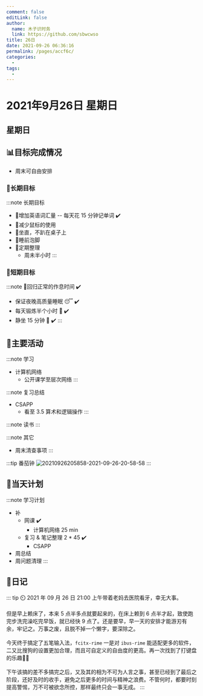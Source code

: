 ```yaml
---
comment: false
editLink: false
author: 
  name: 木子识时务
  link: https://github.com/sbwcwso
title: 26日
date: 2021-09-26 06:36:16
permalink: /pages/accf6c/
categories: 
  - 
tags: 
  - 
---
```


# 2021年9月26日 星期日

## 星期日

## 📊目标完成情况

* 周末可自由安排

### 🐺长期目标

:::note 长期目标
* 🚢增加英语词汇量 -- 每天花 15 分钟记单词  ✔️
* 🚢减少鼠标的使用
* 🚢坐直，不趴在桌子上
* 🚢睡前泡脚
* 🚢定期整理
  * 周未半小时
:::

### 🐆短期目标

:::note 🚗回归正常的作息时间  ✔️
* 保证夜晚高质量睡眠 😴  ✔️
* 每天锻炼半个小时 🏃  ✔️
* 静坐 15 分钟 🙏  ✔️
:::

## 🏃主要活动

:::note 学习
* 计算机网络
  * 公开课学至层次网络
:::

:::note 复习总结
* CSAPP
  * 看至 3.5 算术和逻辑操作
:::

:::note 读书
:::

:::note 其它
* 周末清查事项
:::

:::tip 番茄钟
![20210926205858-2021-09-26-20-58-58](https://cdn.jsdelivr.net/gh/sbwcwso/PicBed@master/20210926205858-2021-09-26-20-58-58.png)
:::

## 📓当天计划

:::note 学习计划
* 补
  * 网课  ✔️
    * 计算机网络 25 min
  * 复习 & 笔记整理 2 * 45  ✔️
    * CSAPP
* 周总结
* 周问题清理
:::

## 🤔日记

::: tip ⏲️ 2021 年 09 月 26 日 21:00
上午带着老妈去医院看牙，幸无大事。
<br><br>
但是早上赖床了，本来 5 点半多点就要起来的，在床上赖到 6 点半才起，致使跑完步洗完澡吃完早饭，就已经快 9 点了。还是要早，早一天的安排才能游刃有余，牢记之。万事之废，且脱不掉一个懒字，要深除之。
<br><br>
今天终于搞定了五笔输入法，`fcitx-rime` 一是对 `ibus-rime` 能适配更多的软件，二又比搜狗的设置更加合理，而且可自定义的自由度的更高。再一次找到了打键盘的乐趣🚀🚀
<br><br>
下午该搞的差不多搞完之后，又及其的相为不可为人言之事，甚至已经到了最后之阶段，还好及时的收手，避免之后更多的时间与精神之浪费。不管何时，都要时刻提高警惕，万不可被欲念所控，那样最终只会一事无成。
:::
